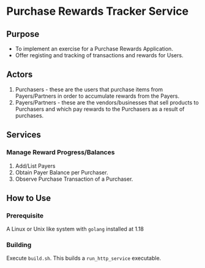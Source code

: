 # Purchase Rewards Tracker Service #

## Purpose ##

- To implement an exercise for a Purchase Rewards Application.
- Offer registing and tracking of transactions and rewards for Users.

## Actors ##

1. Purchasers - these are the users that purchase items from Payers/Partners in order to accumulate rewards from the Payers.
2. Payers/Partners - these are the vendors/businesses that sell products to Purchasers and which pay rewards to the Purchasers as a result of purchases.

## Services ##

### Manage Reward Progress/Balances ###

1. Add/List Payers
2. Obtain Payer Balance per Purchaser.
3. Observe Purchase Transaction of a Purchaser.

## How to Use ##

### Prerequisite ###

A Linux or Unix like system with `golang` installed at 1.18

### Building ###

Execute `build.sh`.  This builds a `run_http_service` executable.